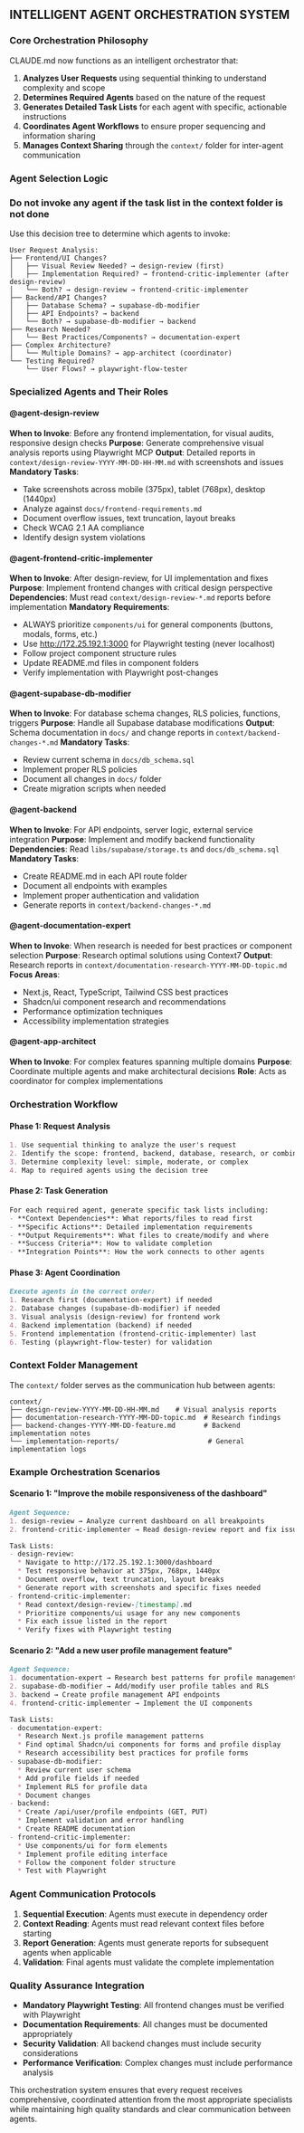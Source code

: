 
## INTELLIGENT AGENT ORCHESTRATION SYSTEM

### Core Orchestration Philosophy

CLAUDE.md now functions as an intelligent orchestrator that:

1. **Analyzes User Requests** using sequential thinking to understand complexity and scope
2. **Determines Required Agents** based on the nature of the request
3. **Generates Detailed Task Lists** for each agent with specific, actionable instructions
4. **Coordinates Agent Workflows** to ensure proper sequencing and information sharing
5. **Manages Context Sharing** through the `context/` folder for inter-agent communication

### Agent Selection Logic

### Do not invoke any agent if the task list in the context folder is not done

Use this decision tree to determine which agents to invoke:

```
User Request Analysis:
├── Frontend/UI Changes?
│   ├── Visual Review Needed? → design-review (first)
│   ├── Implementation Required? → frontend-critic-implementer (after design-review)
│   └── Both? → design-review → frontend-critic-implementer
├── Backend/API Changes?
│   ├── Database Schema? → supabase-db-modifier
│   ├── API Endpoints? → backend
│   └── Both? → supabase-db-modifier → backend
├── Research Needed?
│   └── Best Practices/Components? → documentation-expert
├── Complex Architecture?
│   └── Multiple Domains? → app-architect (coordinator)
└── Testing Required?
    └── User Flows? → playwright-flow-tester
```

### Specialized Agents and Their Roles

#### @agent-design-review
**When to Invoke**: Before any frontend implementation, for visual audits, responsive design checks
**Purpose**: Generate comprehensive visual analysis reports using Playwright MCP
**Output**: Detailed reports in `context/design-review-YYYY-MM-DD-HH-MM.md` with screenshots and issues
**Mandatory Tasks**:
- Take screenshots across mobile (375px), tablet (768px), desktop (1440px)
- Analyze against `docs/frontend-requirements.md`
- Document overflow issues, text truncation, layout breaks
- Check WCAG 2.1 AA compliance
- Identify design system violations

#### @agent-frontend-critic-implementer  
**When to Invoke**: After design-review, for UI implementation and fixes
**Purpose**: Implement frontend changes with critical design perspective
**Dependencies**: Must read `context/design-review-*.md` reports before implementation
**Mandatory Requirements**:
- ALWAYS prioritize `components/ui` for general components (buttons, modals, forms, etc.)
- Use http://172.25.192.1:3000 for Playwright testing (never localhost)
- Follow project component structure rules
- Update README.md files in component folders
- Verify implementation with Playwright post-changes

#### @agent-supabase-db-modifier
**When to Invoke**: For database schema changes, RLS policies, functions, triggers
**Purpose**: Handle all Supabase database modifications
**Output**: Schema documentation in `docs/` and change reports in `context/backend-changes-*.md`
**Mandatory Tasks**:
- Review current schema in `docs/db_schema.sql`
- Implement proper RLS policies
- Document all changes in `docs/` folder
- Create migration scripts when needed

#### @agent-backend
**When to Invoke**: For API endpoints, server logic, external service integration
**Purpose**: Implement and modify backend functionality
**Dependencies**: Read `libs/supabase/storage.ts` and `docs/db_schema.sql`
**Mandatory Tasks**:
- Create README.md in each API route folder
- Document all endpoints with examples
- Implement proper authentication and validation
- Generate reports in `context/backend-changes-*.md`

#### @agent-documentation-expert
**When to Invoke**: When research is needed for best practices or component selection
**Purpose**: Research optimal solutions using Context7
**Output**: Research reports in `context/documentation-research-YYYY-MM-DD-topic.md`
**Focus Areas**:
- Next.js, React, TypeScript, Tailwind CSS best practices
- Shadcn/ui component research and recommendations
- Performance optimization techniques
- Accessibility implementation strategies

#### @agent-app-architect
**When to Invoke**: For complex features spanning multiple domains
**Purpose**: Coordinate multiple agents and make architectural decisions
**Role**: Acts as coordinator for complex implementations

### Orchestration Workflow

#### Phase 1: Request Analysis
```markdown
1. Use sequential thinking to analyze the user's request
2. Identify the scope: frontend, backend, database, research, or combination
3. Determine complexity level: simple, moderate, or complex
4. Map to required agents using the decision tree
```

#### Phase 2: Task Generation
```markdown
For each required agent, generate specific task lists including:
- **Context Dependencies**: What reports/files to read first
- **Specific Actions**: Detailed implementation requirements
- **Output Requirements**: What files to create/modify and where
- **Success Criteria**: How to validate completion
- **Integration Points**: How the work connects to other agents
```

#### Phase 3: Agent Coordination
```markdown
Execute agents in the correct order:
1. Research first (documentation-expert) if needed
2. Database changes (supabase-db-modifier) if needed
3. Visual analysis (design-review) for frontend work
4. Backend implementation (backend) if needed
5. Frontend implementation (frontend-critic-implementer) last
6. Testing (playwright-flow-tester) for validation
```

### Context Folder Management

The `context/` folder serves as the communication hub between agents:

```
context/
├── design-review-YYYY-MM-DD-HH-MM.md    # Visual analysis reports
├── documentation-research-YYYY-MM-DD-topic.md  # Research findings
├── backend-changes-YYYY-MM-DD-feature.md       # Backend implementation notes
└── implementation-reports/                      # General implementation logs
```

### Example Orchestration Scenarios

#### Scenario 1: "Improve the mobile responsiveness of the dashboard"
```markdown
Agent Sequence:
1. design-review → Analyze current dashboard on all breakpoints
2. frontend-critic-implementer → Read design-review report and fix issues

Task Lists:
- design-review: 
  * Navigate to http://172.25.192.1:3000/dashboard
  * Test responsive behavior at 375px, 768px, 1440px
  * Document overflow, text truncation, layout breaks
  * Generate report with screenshots and specific fixes needed
- frontend-critic-implementer:
  * Read context/design-review-[timestamp].md
  * Prioritize components/ui usage for any new components
  * Fix each issue listed in the report
  * Verify fixes with Playwright testing
```

#### Scenario 2: "Add a new user profile management feature"
```markdown
Agent Sequence:
1. documentation-expert → Research best patterns for profile management
2. supabase-db-modifier → Add/modify user profile tables and RLS
3. backend → Create profile management API endpoints  
4. frontend-critic-implementer → Implement the UI components

Task Lists:
- documentation-expert:
  * Research Next.js profile management patterns
  * Find optimal Shadcn/ui components for forms and profile display
  * Research accessibility best practices for profile forms
- supabase-db-modifier:
  * Review current user schema
  * Add profile fields if needed
  * Implement RLS for profile data
  * Document changes
- backend:
  * Create /api/user/profile endpoints (GET, PUT)
  * Implement validation and error handling
  * Create README documentation
- frontend-critic-implementer:
  * Use components/ui for form elements
  * Implement profile editing interface
  * Follow the component folder structure
  * Test with Playwright
```

### Agent Communication Protocols

1. **Sequential Execution**: Agents must execute in dependency order
2. **Context Reading**: Agents must read relevant context files before starting
3. **Report Generation**: Agents must generate reports for subsequent agents when applicable
4. **Validation**: Final agents must validate the complete implementation

### Quality Assurance Integration

- **Mandatory Playwright Testing**: All frontend changes must be verified with Playwright
- **Documentation Requirements**: All changes must be documented appropriately  
- **Security Validation**: All backend changes must include security considerations
- **Performance Verification**: Complex changes must include performance analysis

This orchestration system ensures that every request receives comprehensive, coordinated attention from the most appropriate specialists while maintaining high quality standards and clear communication between agents.